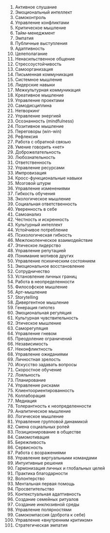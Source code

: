 1. Активное слушание  
2. Эмоциональный интеллект  
3. Самоконтроль  
4. Управление конфликтами  
5. Критическое мышление  
6. Тайм-менеджмент  
7. Эмпатия  
8. Публичные выступления  
9. Адаптивность  
10. Целеполагание  
11. Ненасильственное общение  
12. Стрессоустойчивость  
13. Самоорганизация  
14. Письменная коммуникация  
15. Системное мышление  
16. Лидерские навыки  
17. Межкультурная коммуникация  
18. Креативное мышление  
19. Управление проектами  
20. Самодисциплина  
21. Нетворкинг  
22. Управление энергией  
23. Осознанность (mindfulness)  
24. Позитивное мышление  
25. Переговоры (win-win)  
26. Рефлексия  
27. Работа с обратной связью  
28. Умение говорить «нет»  
29. Доброжелательность  
30. Любознательность  
31. Ответственность  
32. Управление ресурсами  
33. Импровизация  
34. Кросс-функциональные навыки  
35. Мозговой штурм  
36. Управление изменениями  
37. Гибкость обучения  
38. Экологическое мышление  
39. Социальная ответственность  
40. Уверенность в себе  
41. Самоанализ  
42. Честность и искренность  
43. Культурный интеллект  
44. Устойчивое потребление  
45. Психологическая гибкость  
46. Межпоколенческое взаимодействие  
47. Этическое лидерство  
48. Управление репутацией  
49. Понимание мотивов других  
50. Управление психическим состоянием  
51. Эмоциональное восстановление  
52. Сотрудничество  
53. Установление личных границ  
54. Работа в неопределенности  
55. Философское мышление  
56. Арт-мышление  
57. Storytelling  
58. Дивергентное мышление  
59. Генерация гипотез  
60. Эмоциональная регуляция  
61. Культурная чувствительность  
62. Этическое мышление  
63. Саморегуляция  
64. Управление гневом  
65. Преодоление ограничений  
66. Независимость  
67. Неконфликтность  
68. Управление ожиданиями  
69. Личностная зрелость  
70. Искусство задавать вопросы  
71. Скоростное обучение  
72. Лояльность  
73. Планирование  
74. Управление рисками  
75. Клиентоориентированность  
76. Коллаборация  
77. Медиация  
78. Толерантность к неопределенности  
79. Аналитическое мышление  
80. Логическое мышление  
81. Управление групповой динамикой  
82. Смена социальных ролей  
83. Позиционирование в обществе  
84. Самомотивация  
85. Бережливость  
86. Сервисность  
87. Работа с возражениями  
88. Управление виртуальными командами  
89. Интуитивные решения  
90. Гармонизация личных и глобальных целей  
91. Практика благодарности  
92. Волонтерство  
93. Ментальная первая помощь  
94. Просветительство  
95. Контекстуальная адаптивность  
96. Создание семейных ритуалов  
97. Создание инклюзивной среды  
98. Управление полярностями  
99. Самокомпассия (доброта к себе)  
100. Управление «внутренним критиком»  
101. Стратегическая эмпатия